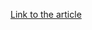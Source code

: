 [Link to the article](https://thedfirreport.com/2025/02/24/confluence-exploit-leads-to-lockbit-ransomware/)
